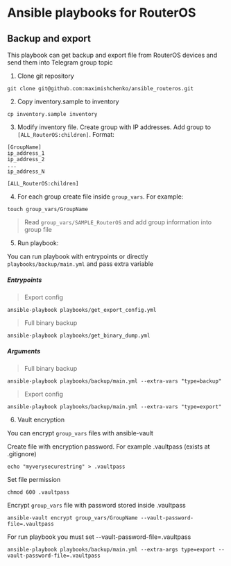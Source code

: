 # Ansible playbooks for RouterOS

## Backup and export

This playbook can get backup and export file from RouterOS devices and send them into Telegram group topic

1. Clone git repository

```shell
git clone git@github.com:maximishchenko/ansible_routeros.git
```

2. Copy inventory.sample to inventory

```shell
cp inventory.sample inventory
```

3. Modify inventory file. Create group with IP addresses. Add group to `[ALL_RouterOS:children]`. Format:

```
[GroupName]
ip_address_1
ip_address_2
...
ip_address_N

[ALL_RouterOS:children]
```

4. For each group create file inside `group_vars`. For example:

```
touch group_vars/GroupName
```

> Read `group_vars/SAMPLE_RouterOS` and add group information into group file

5. Run playbook:

You can run playbook with entrypoints or directly `playbooks/backup/main.yml` and pass extra variable


##### Entrypoints


> Export config

```shell
ansible-playbook playbooks/get_export_config.yml
```

> Full binary backup

```shell
ansible-playbook playbooks/get_binary_dump.yml
```

##### Arguments

> Full binary backup

```shell
ansible-playbook playbooks/backup/main.yml --extra-vars "type=backup"
```

> Export config

```shell
ansible-playbook playbooks/backup/main.yml --extra-vars "type=export"
```

6. Vault encryption

You can encrypt `group_vars` files with ansible-vault

Create file with encryption password. For example .vaultpass (exists at .gitignore)

```shell
echo "myverysecurestring" > .vaultpass
```

Set file permission


```shell
chmod 600 .vaultpass
```

Encrypt `group_vars` file with password stored inside .vaultpass

```shell
ansible-vault encrypt group_vars/GroupName --vault-password-file=.vaultpass
```

For run playbook you must set --vault-password-file=.vaultpass

```shell
ansible-playbook playbooks/backup/main.yml --extra-args type=export --vault-password-file=.vaultpass
```
